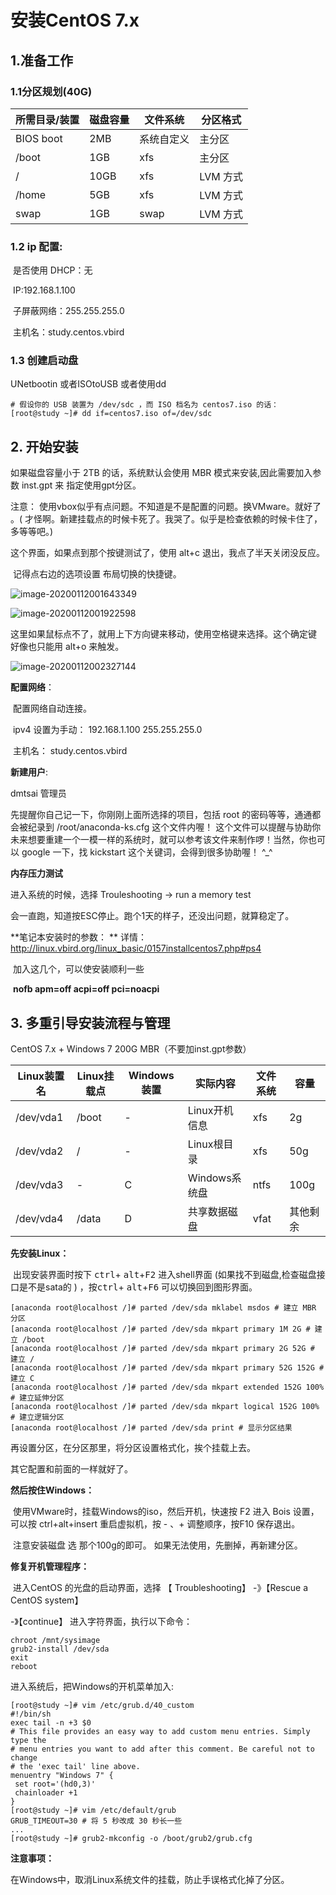 # 安装CentOS 7.x

## 1.准备工作

### 1.1分区规划(40G)

| 所需目录/装置 | 磁盘容量 | 文件系统   | 分区格式 |
| ------------- | -------- | ---------- | -------- |
| BIOS boot     | 2MB      | 系统自定义 | 主分区   |
|/boot |1GB |xfs| 主分区 |
|/ |10GB| xfs| LVM 方式 |
|/home| 5GB| xfs| LVM 方式 |
|swap| 1GB| swap| LVM 方式|

### 1.2 ip 配置:

​	是否使用 DHCP：无 

​	IP:192.168.1.100 

​	子屏蔽网络：255.255.255.0

​	主机名：study.centos.vbird

### 1.3 创建启动盘

UNetbootin  或者ISOtoUSB 或者使用dd

```shell
# 假设你的 USB 装置为 /dev/sdc ，而 ISO 档名为 centos7.iso 的话：
[root@study ~]# dd if=centos7.iso of=/dev/sdc
```

## 2. 开始安装

如果磁盘容量小于 2TB 的话，系统默认会使用 MBR 模式来安装,因此需要加入参数 inst.gpt 来 指定使用gpt分区。

注意： 使用vbox似乎有点问题。不知道是不是配置的问题。换VMware。就好了 。( 才怪啊。新建挂载点的时候卡死了。我哭了。似乎是检查依赖的时候卡住了，多等等吧。)

这个界面，如果点到那个按键测试了，使用 alt+c 退出，我点了半天关闭没反应。

​	记得点右边的选项设置 布局切换的快捷键。

![image-20200112001643349](3安装CentOS7.x.assets/image-20200112001643349.png)

![image-20200112001922598](3安装CentOS7.x.assets/image-20200112001922598.png)

这里如果鼠标点不了，就用上下方向键来移动，使用空格键来选择。这个确定键 好像也只能用 alt+o 来触发。

![image-20200112002327144](3安装CentOS7.x.assets/image-20200112002327144.png)



**配置网络**：

​	配置网络自动连接。

​	ipv4 设置为手动： 192.168.1.100  255.255.255.0    

​	主机名： study.centos.vbird

**新建用户**:

  dmtsai  管理员   

先提醒你自己记一下，你刚刚上面所选择的项目，包括 root 的密码等等，通通都会被纪录到 /root/anaconda-ks.cfg 这个文件内喔！ 这个文件可以提醒与协助你未来想要重建一个一模一样的系统时，就可以参考该文件来制作啰！当然，你也可以 google 一下，找 kickstart 这个关键词，会得到很多协助喔！ ^_^

**内存压力测试**

进入系统的时候，选择   Trouleshooting   -> run a memory test

会一直跑，知道按ESC停止。跑个1天的样子，还没出问题，就算稳定了。

**笔记本安装时的参数： ** 详情： http://linux.vbird.org/linux_basic/0157installcentos7.php#ps4

​	 加入这几个，可以使安装顺利一些

​	**nofb apm=off acpi=off pci=noacpi** 



## 3. 多重引导安装流程与管理

CentOS 7.x + Windows 7  200G MBR（不要加inst.gpt参数）

| Linux装置名 | Linux挂载点 | Windows装置 | 实际内容      | 文件系统 | 容量     |
| ----------- | ----------- | ----------- | ------------- | -------- | -------- |
| /dev/vda1   | /boot       | -           | Linux开机信息 | xfs      | 2g       |
| /dev/vda2   | /           | -           | Linux根目录   | xfs      | 50g      |
| /dev/vda3   | -           | C           | Windows系统盘 | ntfs     | 100g     |
| /dev/vda4   | /data       | D           | 共享数据磁盘  | vfat     | 其他剩余 |

**先安装Linux：**

​	出现安装界面时按下 <kbd>ctrl</kbd>+ <kbd>alt</kbd>+<kbd>F2</kbd> 进入shell界面 (如果找不到磁盘,检查磁盘接口是不是sata的 )  ，按<kbd>ctrl</kbd>+ <kbd>alt</kbd>+<kbd>F6</kbd>  可以切换回到图形界面。

```shell
[anaconda root@localhost /]# parted /dev/sda mklabel msdos # 建立 MBR 分区
[anaconda root@localhost /]# parted /dev/sda mkpart primary 1M 2G # 建立 /boot
[anaconda root@localhost /]# parted /dev/sda mkpart primary 2G 52G # 建立 /
[anaconda root@localhost /]# parted /dev/sda mkpart primary 52G 152G # 建立 C
[anaconda root@localhost /]# parted /dev/sda mkpart extended 152G 100% # 建立延伸分区
[anaconda root@localhost /]# parted /dev/sda mkpart logical 152G 100% # 建立逻辑分区
[anaconda root@localhost /]# parted /dev/sda print # 显示分区结果
```

再设置分区，在分区那里，将分区设置格式化，挨个挂载上去。

其它配置和前面的一样就好了。

**然后按住Windows：** 

​	使用VMware时，挂载Windows的iso，然后开机，快速按 F2 进入 Bois 设置，可以按 ctrl+alt+insert 重启虚拟机，按 - 、+ 调整顺序，按F10 保存退出。

​	注意安装磁盘 选 那个100g的即可。  如果无法使用，先删掉，再新建分区。

**修复开机管理程序：**

​	进入CentOS 的光盘的启动界面，选择  【 Troubleshooting】 -》【Rescue a CentOS system】

-》【continue】  进入字符界面，执行以下命令：

```shell
chroot /mnt/sysimage
grub2-install /dev/sda
exit
reboot
```

进入系统后，把Windows的开机菜单加入:

```shell
[root@study ~]# vim /etc/grub.d/40_custom
#!/bin/sh
exec tail -n +3 $0
# This file provides an easy way to add custom menu entries. Simply type the
# menu entries you want to add after this comment. Be careful not to change
# the 'exec tail' line above.
menuentry "Windows 7" {
 set root='(hd0,3)'
 chainloader +1
}
[root@study ~]# vim /etc/default/grub
GRUB_TIMEOUT=30 # 将 5 秒改成 30 秒长一些
...
[root@study ~]# grub2-mkconfig -o /boot/grub2/grub.cfg
```

**注意事项：**

   在Windows中，取消Linux系统文件的挂载，防止手误格式化掉了分区。



